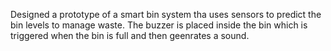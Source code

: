 Designed a prototype of a smart bin system tha uses sensors to predict the bin levels to manage waste. The buzzer is placed inside the bin which is triggered when the bin is full and then geenrates a sound. 
